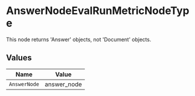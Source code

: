 # AnswerNodeEvalRunMetricNodeType

This node returns 'Answer' objects, not 'Document' objects.


## Values

| Name         | Value        |
| ------------ | ------------ |
| `AnswerNode` | answer_node  |
